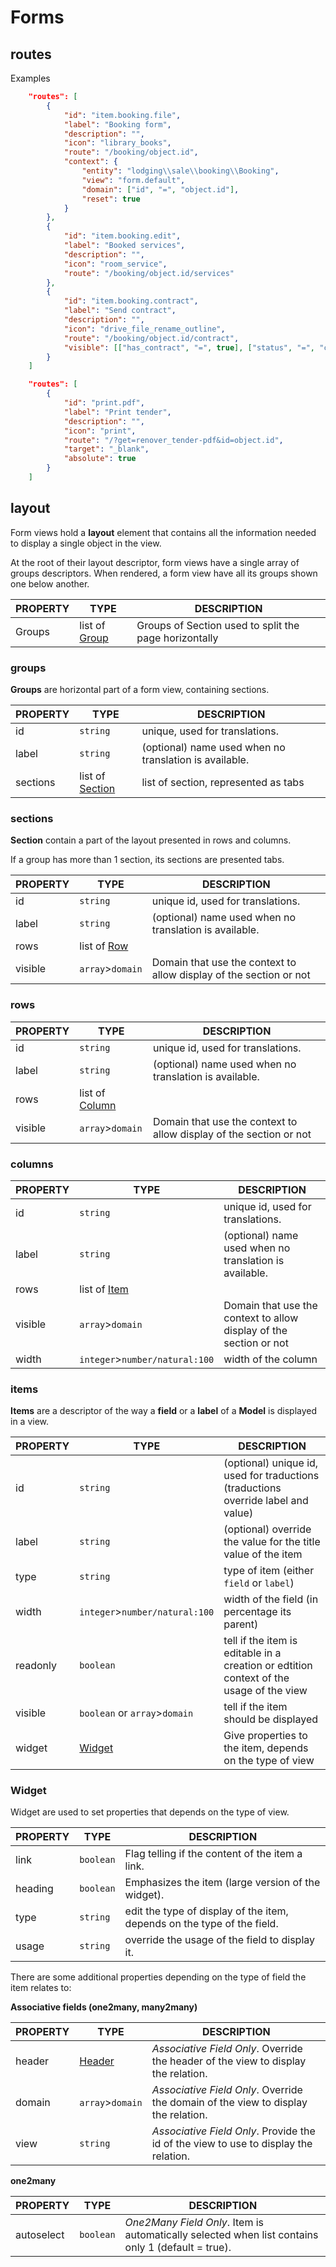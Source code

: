 # Forms


## routes

Examples
```json
    "routes": [
        {
            "id": "item.booking.file",
            "label": "Booking form",
            "description": "",
            "icon": "library_books",
            "route": "/booking/object.id",
            "context": {
                "entity": "lodging\\sale\\booking\\Booking",
                "view": "form.default",
                "domain": ["id", "=", "object.id"],
                "reset": true
            }
        },
        {
            "id": "item.booking.edit",
            "label": "Booked services",
            "description": "",
            "icon": "room_service",
            "route": "/booking/object.id/services"
        },
        {
            "id": "item.booking.contract",
            "label": "Send contract",
            "description": "",
            "icon": "drive_file_rename_outline",
            "route": "/booking/object.id/contract",
            "visible": [["has_contract", "=", true], ["status", "=", "confirmed"]]
        }
    ]
```

```json
    "routes": [
        {
            "id": "print.pdf",
            "label": "Print tender",
            "description": "",
            "icon": "print",
            "route": "/?get=renover_tender-pdf&id=object.id",
            "target": "_blank",
            "absolute": true
        }
    ]
```


## layout

Form views hold a **layout** element that contains all the information needed to display a single object in the view.

At the root of their layout descriptor, form views have a single array of groups descriptors.
When rendered, a form view have all its groups shown one below another.


| **PROPERTY** | **TYPE** |**DESCRIPTION**                                              |
| ------------ | ------------------------------------------------------------ | ----- |
| Groups | list of [Group](#group) | Groups of Section used to split the page horizontally |


### groups

**Groups** are horizontal part of a form view, containing sections.

| **PROPERTY** | **TYPE** |**DESCRIPTION**                                              |
| ------------ | ------------------------------------------------------------ | ----- |
| id | `string` | unique, used for translations.
| label | `string` | (optional) name used when no translation is available.
| sections |  list of [Section](#section) | list of section, represented as tabs |



### sections

**Section** contain a part of the layout presented in rows and columns.

If a group has more than 1 section, its sections are presented tabs.


| **PROPERTY** | **TYPE** |**DESCRIPTION**                                              |
| ------------ | ------------------------------------------------------------ | ----- |
| id | `string` | unique id, used for translations.
| label | `string` | (optional) name used when no translation is available.
| rows |  list of [Row](#row) |  |
|visible | `array`>`domain` | Domain that use the context to allow display of the section or not |



### rows

| **PROPERTY** | **TYPE** |**DESCRIPTION**                                              |
| ------------ | ------------------------------------------------------------ | ----- |
| id | `string` | unique id, used for translations.
| label | `string` | (optional) name used when no translation is available.
| rows |  list of [Column](#column) |  |
|visible | `array`>`domain` | Domain that use the context to allow display of the section or not |



### columns

| **PROPERTY** | **TYPE** |**DESCRIPTION**                                              |
| ------------ | ------------------------------------------------------------ | ----- |
| id | `string` | unique id, used for translations.
| label | `string` | (optional) name used when no translation is available.
| rows |  list of [Item](#item) |  |
|visible | `array`>`domain` | Domain that use the context to allow display of the section or not |
| width  | `integer`>`number/natural:100` | width of the column |



### items

**Items** are a descriptor of the way a **field** or a **label** of a **Model** is displayed in a view.

| **PROPERTY** | **TYPE** |**DESCRIPTION**                                              |
| ------------ | ------------------------------------------------------------ | ----- |
| id | `string` | (optional) unique id, used for traductions (traductions override label and value) |
| label | `string` | (optional) override the value for the title value of the item |
| type | `string` | type of item (either `field` or `label`) |
| width |  `integer`>`number/natural:100`| width of the field (in percentage its parent) |
| readonly | `boolean` | tell if the item is editable in a creation or edtition context of the usage of the view |
| visible | `boolean` or `array`>`domain` | tell if the item should be displayed |
| widget | [Widget](#widget) | Give properties to the item, depends on the type of view |



### Widget

Widget are used to set properties that depends on the type of view.


| **PROPERTY** | **TYPE** |**DESCRIPTION**                                              |
| ------------ | ------------------------------------------------------------ | ----- |
| link | `boolean` | Flag telling if the content of the item a link. |
| heading | `boolean`| Emphasizes the item (large version of the widget). |
| type | `string` | edit the type of display of the item, depends on the type of the field. |
| usage | `string` | override the usage of the field to display it. |

There are some additional properties depending on the type of field the item relates to:

**Associative fields (one2many, many2many)**


| **PROPERTY** | **TYPE** |**DESCRIPTION**                                              |
| ------------ | ------------------------------------------------------------ | ----- |
| header | [Header](#header) | *Associative Field Only*.  Override the header of the view to display the relation. |
| domain | `array`>`domain` | *Associative Field Only*.  Override the domain of the view to display the relation. |
| view | `string` | *Associative Field Only*. Provide the id of the view to use to display the relation. |

**one2many**

| **PROPERTY** | **TYPE** |**DESCRIPTION**                                              |
| ------------ | ------------------------------------------------------------ | ----- |
| autoselect | `boolean` | *One2Many Field Only*. Item is automatically selected when list contains only 1 (default = true). |






